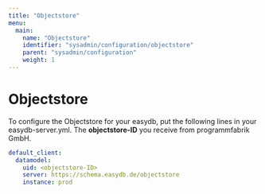 ```yaml
---
title: "Objectstore"
menu:
  main:
    name: "Objectstore"
    identifier: "sysadmin/configuration/objectstore"
    parent: "sysadmin/configuration"
    weight: 1
---
```

# Objectstore

To configure the Objectstore for your easydb, put the following lines in your easydb-server.yml. The **objectstore-ID** you receive from programmfabrik GmbH.

```yml
default_client:
  datamodel:
    uid: <objectstore-ID>
    server: https://schema.easydb.de/objectstore
    instance: prod
```